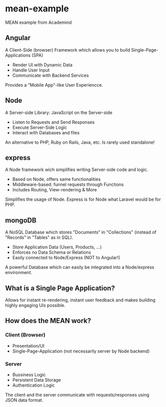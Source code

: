 # mean-example
MEAN example from Academind

## Angular
A Client-Side (browser) Framework which allows you to build Single-Page-Applications (SPA)

* Render UI with Dynamic Data
* Handle User Input
* Communicate with Backend Services

Provides a "Mobile App"-like User Experiencce.

## Node
A Server-side Library: JavaScript on the Server-side

* Listen to Requests and Send Responses
* Execute Server-Side Logic
* Interact with Databases and files

An alternative to PHP, Ruby on Rails, Java, etc. Is rarely used standalone!

## express
A Node framework wich simplifies writing Server-side code and logic.

* Based on Node, offers same functionalities
* Middleware-based: funnel requests through Functions
* Includes Routing, View-rendering & More

Simplifies the usage of Node. Express is for Node what Laravel would be for PHP.

## mongoDB

A NoSQL Database which stores "Documents" in "Collections" (instead of "Records" in "Tables" as in SQL).

* Store Application Data (Users, Products, ...)
* Enforces no Data Schema or Relations
* Easily connected to Node/Express (NOT to Angular!)

A powerful Database which can easily be integrated into a Node/express environment.

## What is a Single Page Application?

Allows for instant re-rendering, instant user feedback and makes building highly engaging UIs possible.

## How does the MEAN work?

### Client (Browser)

* Presentation/UI
* Single-Page-Application (not necessarily server by Node backend)

### Server

* Bussiness Logic
* Persistent Data Storage
* Authentication Logic

The client and the server communicate with requests/responses using JSON data format.

